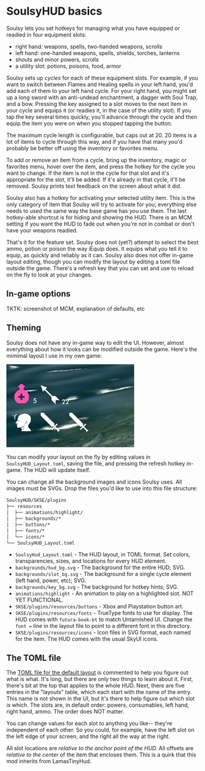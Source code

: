 # SoulsyHUD basics

Soulsy lets you set hotkeys for managing what you have equipped or readied in four equipment slots:

- right hand: weapons, spells, two-handed weapons, scrolls
- left hand: one-handed weapons, spells, shields, torches, lanterns
- shouts and minor powers, scrolls
- a utility slot: potions, poisons, food, armor

Soulsy sets up _cycles_ for each of these equipment slots. For example, if you want to switch between Flames and Healing spells in your left hand, you'd add each of them to your left hand cycle. For your right hand, you might set up a long sword with an anti-undead enchantment, a dagger with Soul Trap, and a bow. Pressing the key assigned to a slot moves to the next item in your cycle and equips it (or readies it, in the case of the utility slot). If you tap the key several times quickly, you'll advance through the cycle and then equip the item you were on when you stopped tapping the button.

The maximum cycle length is configurable, but caps out at 20. 20 items is a lot of items to cycle through this way, and if you have that many you'd probably be better off using the inventory or favorites menu.

To add or remove an item from a cycle, bring up the inventory, magic or favorites menu, hover over the item, and press the hotkey for the cycle you want to change. If the item is not in the cycle for that slot and it's appropriate for the slot, it'll be added. If it's already in that cycle, it'll be removed. Soulsy prints text feedback on the screen about what it did.

Soulsy also has a hotkey for activating your selected utility item. This is the only category of item that Soulsy will try to activate for you; everything else needs to used the same way the base game has you use them. The last hotkey-able shortcut is for hiding and showing the HUD. There is an MCM setting if you want the HUD to fade out when you're not in combat or don't have your weapons readied.

That's it for the feature set. Soulsy does not (yet?) attempt to select the best ammo, potion or poison the way iEquip does. It equips what you tell it to equip, as quickly and reliably as it can. Soulsy also does not offer in-game layout editing, though you can modify the layout by editing a toml file outside the game. There's a refresh key that you can set and use to reload on the fly to
look at your changes.

## In-game options

TKTK: screenshot of MCM, explanation of defaults, etc

## Theming

Soulsy does not have any in-game way to edit the UI. However, almost everything about how it looks can be modified outside the game. Here's the mimimal layout I use in my own game:

![mimimal layout, bottom left corner](./minimal-layout.jpeg)

You can modify your layout on the fly by editing values in `SoulsyHUD_Layout.toml`, saving the file, and pressing the refresh hotkey in-game. The HUD will update itself.

You can change all the background images and icons Soulsy uses. All images must be SVGs. Drop the files you'd  like to use into this file structure:

```text
SoulsyHUD/SKSE/plugins
├── resources
│  ├── animations/highlight/
│  ├── backgrounds/*
│  ├── buttons/*
│  ├── fonts/*
│  └── icons/*
└── SoulsyHUD_Layout.toml
```

- `SoulsyHud_Layout.toml` - The HUD layout, in TOML format. Set colors, transparencies, sizes, and locations for every HUD element.
- `backgrounds/hud_bg.svg` - The background for the entire HUD; SVG.
- `backgrounds/slot_bg.svg` - The background for a single cycle element (left hand, power, etc); SVG.
- `backgrounds/key_bg.svg` - The background for hotkey hints; SVG.
- `animations/highlight` - An animation to play on a highlighted slot. NOT YET FUNCTIONAL.
- `SKSE/plugins/resources/buttons` - Xbox and Playstation button art.
- `SKSE/plugins/resources/fonts` - TrueType fonts to use for display. The HUD comes with `futura-book-bt` to match Untarnished UI. Change the `font =` line in the layout file to point to a different font in this directory.
- `SKSE/plugins/resources/icons` - Icon files in SVG format, each named for the item. The HUD comes with the usual SkyUI icons.

## The TOML file

The [TOML file for the default layout](../data/SKSE/plugins/SoulsyHUD_Layout.toml) is commented to help you figure out what is what. It's long, but there are only two things to learn about it. First, there's bit at the top that applies to the whole HUD. Next, there are five entries in the "layouts" table, which each start with the name of the entry. This name is not shown in the UI, but it's there to help figure out which slot is which. The slots are, in default order: powers, consumables, left hand, right hand, ammo. The order does NOT matter.

You can change values for each slot to anything you like-- they're independent of each other. So you could, for example, have the left slot on the left edge of your screen, and the right all the way at the right.

All slot locations are *relative to the anchor point of the HUD.* All offsets are *relative to the center* of the item that encloses them. This is a quirk that this mod inherits from LamasTinyHud.
